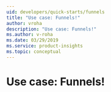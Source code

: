 ```yaml
---
uid: developers/quick-starts/funnels
title: "Use case: Funnels!"
author: vroha
description: "Use case: Funnels!"
ms.author: v-roha
ms.date: 03/29/2019
ms.service: product-insights
ms.topic: conceptual
---
```


# Use case: Funnels!


